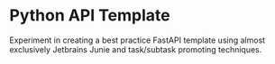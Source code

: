 # Python API Template

Experiment in creating a best practice FastAPI template using almost exclusively Jetbrains Junie and task/subtask
promoting techniques.
